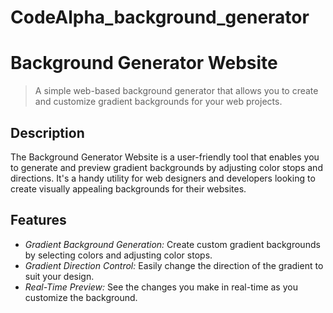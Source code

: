 # CodeAlpha_background_generator
# Background Generator Website

> A simple web-based background generator that allows you to create and customize gradient backgrounds for your web projects.

## Description

The Background Generator Website is a user-friendly tool that enables you to generate and preview gradient backgrounds by adjusting color stops and directions. It's a handy utility for web designers and developers looking to create visually appealing backgrounds for their websites.


## Features

- *Gradient Background Generation:* Create custom gradient backgrounds by selecting colors and adjusting color stops.
- *Gradient Direction Control:* Easily change the direction of the gradient to suit your design.
- *Real-Time Preview:* See the changes you make in real-time as you customize the background.



